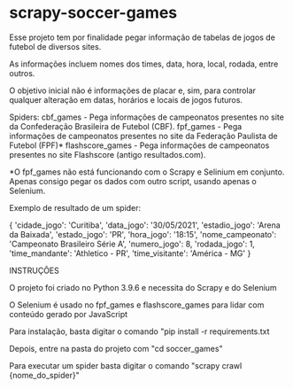 # scrapy-soccer-games
Esse projeto tem por finalidade pegar informação de tabelas de jogos de futebol de diversos sites. 

As informações incluem nomes dos times, data, hora, local, rodada, entre outros. 

O objetivo inicial não é informações de placar e, sim, para controlar qualquer alteração em datas, horários e locais de jogos futuros.

Spiders:
cbf_games - Pega informações de campeonatos presentes no site da Confederação Brasileira de Futebol (CBF).
fpf_games - Pega informações de campeonatos presentes no site da Federação Paulista de Futebol (FPF)*
flashscore_games - Pega informações de campeonatos presentes no site Flashscore (antigo resultados.com).

*O fpf_games não está funcionando com o Scrapy e Selinium em conjunto. Apenas consigo pegar os dados com outro script, usando apenas o Selenium. 


Exemplo de resultado de um spider:

{
'cidade_jogo': 'Curitiba',
 'data_jogo': '30/05/2021',
 'estadio_jogo': 'Arena da Baixada',
 'estado_jogo': 'PR',
 'hora_jogo': '18:15',
 'nome_campeonato': 'Campeonato Brasileiro Série A',
 'numero_jogo': 8,
 'rodada_jogo': 1,
 'time_mandante': 'Athletico - PR',
 'time_visitante': 'América - MG'
 }

 INSTRUÇÕES
 
 O projeto foi criado no Python 3.9.6 e necessita do Scrapy e do Selenium

 O Selenium é usado no fpf_games e flashscore_games para lidar com conteúdo gerado por JavaScript

 Para instalação, basta digitar o comando "pip install -r requirements.txt

 Depois, entre na pasta do projeto com "cd soccer_games"

 Para executar um spider basta digitar o comando "scrapy crawl {nome_do_spider}"

